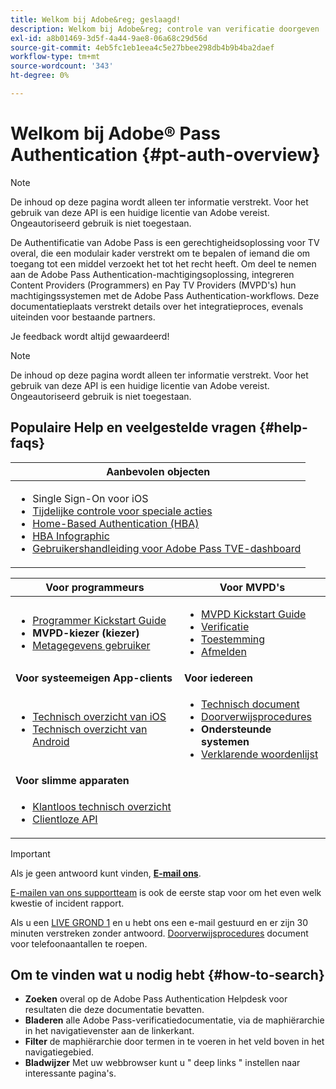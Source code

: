 ```yaml
---
title: Welkom bij Adobe&reg; geslaagd!
description: Welkom bij Adobe&reg; controle van verificatie doorgeven
exl-id: a8b01469-3d5f-4a44-9ae8-06a68c29d56d
source-git-commit: 4eb5fc1eb1eea4c5e27bbee298db4b9b4ba2daef
workflow-type: tm+mt
source-wordcount: '343'
ht-degree: 0%

---
```


# Welkom bij Adobe® Pass Authentication {#pt-auth-overview}

>[!NOTE]
>
>De inhoud op deze pagina wordt alleen ter informatie verstrekt. Voor het gebruik van deze API is een huidige licentie van Adobe vereist. Ongeautoriseerd gebruik is niet toegestaan.

De Authentificatie van Adobe Pass is een gerechtigheidsoplossing voor TV overal, die een modulair kader verstrekt om te bepalen of iemand die om toegang tot een middel verzoekt het tot het recht heeft. Om deel te nemen aan de Adobe Pass Authentication-machtigingsoplossing, integreren Content Providers (Programmers) en Pay TV Providers (MVPD&#39;s) hun machtigingssystemen met de Adobe Pass Authentication-workflows. Deze documentatieplaats verstrekt details over het integratieproces, evenals uiteinden voor bestaande partners.

Je feedback wordt altijd gewaardeerd!

>[!NOTE]
>
>De inhoud op deze pagina wordt alleen ter informatie verstrekt. Voor het gebruik van deze API is een huidige licentie van Adobe vereist. Ongeautoriseerd gebruik is niet toegestaan.

## Populaire Help en veelgestelde vragen {#help-faqs}

| **Aanbevolen objecten** |
|-|
| <ul><li>Single Sign-On voor iOS</li><li>[Tijdelijke controle voor speciale acties](/help/authentication/promotional-temp-pass.md)</li><li>[Home-Based Authentication (HBA)](/help/authentication/home-based-authn-tve.md)</li><li>[HBA Infographic](https://dzf8vqv24eqhg.cloudfront.net/userfiles/258/326/ckfinder/files/AdobeNewsletterHBA.pdf)</li><li>[Gebruikershandleiding voor Adobe Pass TVE-dashboard](/help/authentication/tve-dashboard-user-guide.md)</li></ul> |

| **Voor programmeurs** | **Voor MVPD&#39;s** |
|------------------------------------------------------------------------------|-------------------------------------------------------------------------------------------------|
| <ul><li>[Programmer Kickstart Guide](/help/authentication/programmer-kickstart-guide.md)</li><li>**MVPD-kiezer (kiezer)**</li><li>[Metagegevens gebruiker](/help/authentication/user-metadata.md)</li></ul> | <ul><li>[MVPD Kickstart Guide](/help/authentication/mvpd-kickstart-guide.md)</li><li>[Verificatie](/help/authentication/authn-usecase.md)</li><li>[Toestemming](/help/authentication/authz-usecase.md)</li><li>[Afmelden](/help/authentication/usecase-mvpd-logout.md)</li></ul> |
| **Voor systeemeigen App-clients** | **Voor iedereen** |
| <ul><li>[Technisch overzicht van iOS](/help/authentication/iostvos-sdk-overview.md)</li><li>[Technisch overzicht van Android](/help/authentication/android-sdk-overview.md)</li></ul> | <ul><li>[Technisch document](/help/authentication/technical-paper.md)</li><li>[Doorverwijsprocedures](/help/authentication/escalation-procedures.md)</li><li>**Ondersteunde systemen**</li><li>[Verklarende woordenlijst](/help/authentication/glossary.md)</li></ul> |
| **Voor slimme apparaten** | |
| <ul><li>[Klantloos technisch overzicht](/help/authentication/rest-api-overview.md)</li><li>[Clientloze API](/help/authentication/rest-api-reference.md)</li></ul> | |

>[!IMPORTANT]
>
>Als je geen antwoord kunt vinden, [**E-mail ons**](mailto:tve-support@adobe.com).
>
>[E-mailen van ons supportteam](mailto:tve-support@adobe.com) is ook de eerste stap voor om het even welk kwestie of incident rapport.
>
>Als u een [LIVE GROND 1](/help/authentication/escalation-procedures.md) en u hebt ons een e-mail gestuurd en er zijn 30 minuten verstreken zonder antwoord. [Doorverwijsprocedures](/help/authentication/escalation-procedures.md) document voor telefoonaantallen te roepen.
>


## Om te vinden wat u nodig hebt {#how-to-search}

* **Zoeken** overal op de Adobe Pass Authentication Helpdesk voor resultaten die deze documentatie bevatten.
* **Bladeren** alle Adobe Pass-verificatiedocumentatie, via de maphiërarchie in het navigatievenster aan de linkerkant.
* **Filter** de maphiërarchie door termen in te voeren in het veld boven in het navigatiegebied.
* **Bladwijzer** Met uw webbrowser kunt u &quot; deep links &quot; instellen naar interessante pagina&#39;s.
